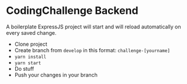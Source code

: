 # CodingChallenge Backend

A boilerplate ExpressJS project will start and will reload automatically on every saved change.

- Clone project
- Create branch from `develop` in this format: `challenge-[yourname]`
- `yarn install`
- `yarn start`
- Do stuff
- Push your changes in your branch
  